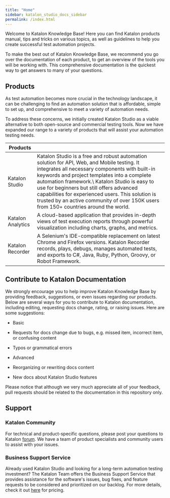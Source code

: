 ```yaml
---
title: "Home"
sidebar: katalon_studio_docs_sidebar
permalink: /index.html
---
```

Welcome to Katalon Knowledge Base! Here you can find Katalon products manual, tips and tricks on various topics, as well as guidelines to help you create successful test automation projects.

To make the best out of Katalon Knowledge Base, we recommend you go over the documentation of each product, to get an overview of the tools you will be working with. This comprehensive documentation is the quickest way to get answers to many of your questions.

Products
--------

As test automation becomes more crucial in the technology landscape, it can be challenging to find an automation solution that is affordable, simple to set up, and comprehensive to meet a variety of automation needs.

To address these concerns, we initially created Katalon Studio as a viable alternative to both open-source and commercial testing tools. Now we have expanded our range to a variety of products that will assist your automation testing needs.

| Products |          |
|----------|----------|
| Katalon Studio | Katalon Studio is a free and robust automation solution for API, Web, and Mobile testing. It integrates all necessary components with built-in keywords and project templates into a complete automation framework.\ Katalon Studio is easy to use for beginners but still offers advanced capabilities for experienced users. This solution is trusted by an active community of over 150K users from 150+ countries around the world. |
| Katalon Analytics | A cloud-based application that provides in-depth views of test execution reports through powerful visualization including charts, graphs, and metrics. |
| Katalon Recorder | A Selenium's IDE-compatible replacement on latest Chrome and Firefox versions. Katalon Recorder records, plays, debugs, manages automated tests, and exports to C#, Java, Ruby, Python, Groovy, or Robot Framework. |

Contribute to Katalon Documentation
-----------------------------------

We strongly encourage you to help improve Katalon Knowledge Base by providing feedback, suggestions, or even issues regarding our products. Below are several ways for you to contribute to Katalon documentation, including editing, requesting docs change, rating, or raising issues. Here are some suggestions:

-   Basic

-   Requests for docs change due to bugs, e.g. missed item, incorrect item, or confusing content

-   Typos or grammatical errors

-   Advanced

-   Reorganizing or rewriting docs content

-   New docs about Katalon Studio features

Please notice that although we very much appreciate all of your feedback, pull requests should be related to the documentation in this repository only.

Support
-------

### Katalon Community

For technical and product-specific questions, please post your questions to Katalon [forum](https://forum.katalon.com/discussions). We have a team of product specialists and community users to assist with your issues.

### Business Support Service

Already used Katalon Studio and looking for a long-term automation testing investment? The Katalon Team offers the Business Support Service that provides assistance for the software's issues, bug fixes, and feature requests to be considered and prioritized on our backlog.
For more details, check it out [here](https://www.katalon.com/support-service-options/) for pricing.
